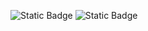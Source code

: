  ![Static Badge](https://img.shields.io/badge/React-61DBFB?style=for-the-badge&logo=react&logoColor=61DBFB&labelColor=black) 
 ![Static Badge](https://img.shields.io/badge/HTML-FF0000?style=for-the-badge&logo=HTML5&logoColor=%23FF0000&labelColor=white)
